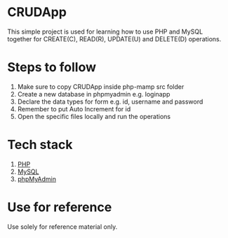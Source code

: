 # CRUDApp

This simple project is used for learning how to use PHP and MySQL together for CREATE(C), READ(R), UPDATE(U) and DELETE(D) operations.

# Steps to follow

1. Make sure to copy CRUDApp inside php-mamp src folder
2. Create a new database in phpmyadmin e.g. loginapp
3. Declare the data types for form e.g. id, username and password
4. Remember to put Auto Increment for id
5. Open the specific files locally and run the operations

# Tech stack

1.  [PHP](https://www.php.net/)
2.  [MySQL](https://www.mysql.com/)
3.  [phpMyAdmin](https://www.phpmyadmin.net/)

# Use for reference

Use solely for reference material only.
